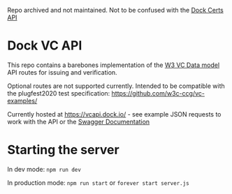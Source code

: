 Repo archived and not maintained. Not to be confused with the [Dock Certs API](https://certs.dock.io/)

Dock VC API
===
This repo contains a barebones implementation of the [W3 VC Data model](https://www.w3.org/TR/vc-data-model/) API routes for issuing and verification.

Optional routes are not supported currently. Intended to be compatible with the plugfest2020 test specification: https://github.com/w3c-ccg/vc-examples/

Currently hosted at https://vcapi.dock.io/ - see example JSON requests to work with the API or the [Swagger Documentation](https://vcapi.dock.io/api/docs)

Starting the server
===
In dev mode:
`npm run dev`

In production mode:
`npm run start` or `forever start server.js`
